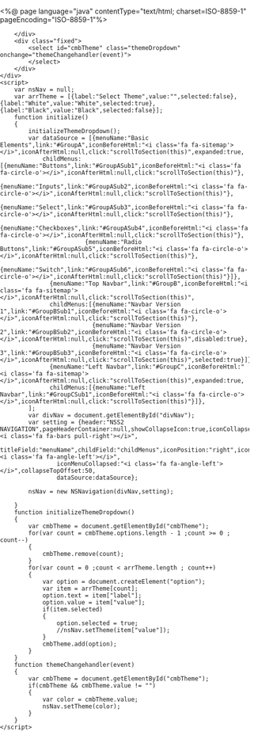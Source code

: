 <%@ page language="java" contentType="text/html; charset=ISO-8859-1"
    pageEncoding="ISO-8859-1"%>
<!DOCTYPE html PUBLIC "-//W3C//DTD HTML 4.01 Transitional//EN" "http://www.w3.org/TR/html4/loose.dtd">
<html>
<head>
<meta name="viewport" content="width=device-width, initial-scale=1.0">

<link rel="stylesheet" href="https://maxcdn.bootstrapcdn.com/font-awesome/4.7.0/css/font-awesome.min.css">
<link rel="stylesheet" href="https://cdnjs.cloudflare.com/ajax/libs/ionicons/2.0.1/css/ionicons.css">

<link href="../lib/css/com/org/component.css" rel="stylesheet">
<link href="../lib/css/com/org/nsNavigation.css" rel="stylesheet">
<script src="../lib/com/org/util/nsUtil.js"></script>
<script src="../lib/com/org/prototype/base/nsContainerBase.js"></script>
<script src="../lib/com/org/prototype/nsDividerBox.js"></script>
<script src="../lib/com/org/prototype/nsNavigation.js"></script>

<title>Left Navigation demo</title>
 <style>
 	body,html
	{
		margin:0px;
		padding:0px;
		height:100%;
		background:#FFFFFF;
	}
	.themeDropdown 
	{
	    background: none repeat scroll 0 0 transparent;
	    padding: 2px 10px;
	}
	.themeDropdown 
	{
	    color: black;
	    background-color: white;
	}
	div.fixed 
	{
	    position: fixed;
	    top: 0;
	    right: 0;
	    width: 300px;
	}
	
	
 </style>
</head>
<body onload="initialize()">
	<div class="nmPageContainer" style="min-height: 925px;">
		<div id="divNav" class="nmPageNavigation">
				
		</div>
		<div class="fixed">
			<select id="cmbTheme" class="themeDropdown" onchange="themeChangehandler(event)">
			</select>
		</div>
	</div>
	<script>
		var nsNav = null;
		var arrTheme = [{label:"Select Theme",value:"",selected:false},{label:"White",value:"White",selected:true},{label:"Black",value:"Black",selected:false}];
		function initialize()
		{
			initializeThemeDropdown();
			var dataSource = [{menuName:"Basic Elements",link:"#GroupA",iconBeforeHtml:"<i class='fa fa-sitemap'></i>",iconAfterHtml:null,click:"scrollToSection(this)",expanded:true,
				childMenus:[{menuName:"Buttons",link:"#GroupASub1",iconBeforeHtml:"<i class='fa fa-circle-o'></i>",iconAfterHtml:null,click:"scrollToSection(this)"},
				            {menuName:"Inputs",link:"#GroupASub2",iconBeforeHtml:"<i class='fa fa-circle-o'></i>",iconAfterHtml:null,click:"scrollToSection(this)"},
				            {menuName:"Select",link:"#GroupASub3",iconBeforeHtml:"<i class='fa fa-circle-o'></i>",iconAfterHtml:null,click:"scrollToSection(this)"},
				            {menuName:"Checkboxes",link:"#GroupASub4",iconBeforeHtml:"<i class='fa fa-circle-o'></i>",iconAfterHtml:null,click:"scrollToSection(this)"},
				            {menuName:"Radio Buttons",link:"#GroupASub5",iconBeforeHtml:"<i class='fa fa-circle-o'></i>",iconAfterHtml:null,click:"scrollToSection(this)"},
				            {menuName:"Switch",link:"#GroupASub6",iconBeforeHtml:"<i class='fa fa-circle-o'></i>",iconAfterHtml:null,click:"scrollToSection(this)"}]},
				  {menuName:"Top Navbar",link:"#GroupB",iconBeforeHtml:"<i class='fa fa-sitemap'></i>",iconAfterHtml:null,click:"scrollToSection(this)",
				  childMenus:[{menuName:"Navbar Version 1",link:"#GroupBSub1",iconBeforeHtml:"<i class='fa fa-circle-o'></i>",iconAfterHtml:null,click:"scrollToSection(this)"},
				              {menuName:"Navbar Version 2",link:"#GroupBSub2",iconBeforeHtml:"<i class='fa fa-circle-o'></i>",iconAfterHtml:null,click:"scrollToSection(this)",disabled:true},
				              {menuName:"Navbar Version 3",link:"#GroupBSub3",iconBeforeHtml:"<i class='fa fa-circle-o'></i>",iconAfterHtml:null,click:"scrollToSection(this)",selected:true}]},
	              {menuName:"Left Navbar",link:"#GroupC",iconBeforeHtml:"<i class='fa fa-sitemap'></i>",iconAfterHtml:null,click:"scrollToSection(this)",expanded:true,
	   			  childMenus:[{menuName:"Left Navbar",link:"#GroupCSub1",iconBeforeHtml:"<i class='fa fa-circle-o'></i>",iconAfterHtml:null,click:"scrollToSection(this)"}]},
			];
			var divNav = document.getElementById("divNav");
			var setting = {header:"NSS2 NAVIGATION",pageHeaderContainer:null,showCollapseIcon:true,iconCollapse:"<i class='fa fa-bars pull-right'></i>",
					titleField:"menuName",childField:"childMenus",iconPosition:"right",iconMenuExpanded:"<i class='fa fa-angle-left'></i>",
					iconMenuCollapsed:"<i class='fa fa-angle-left'></i>",collapseTopOffset:50,
					dataSource:dataSource};
			
			nsNav = new NSNavigation(divNav,setting);
			
		}
		function initializeThemeDropdown()
		{
			var cmbTheme = document.getElementById("cmbTheme");
		    for(var count = cmbTheme.options.length - 1 ;count >= 0 ; count--)
		    {
		    	cmbTheme.remove(count);
		    }
		    for(var count = 0 ;count < arrTheme.length ; count++)
		    {
		    	var option = document.createElement("option");
		    	var item = arrTheme[count];
		    	option.text = item["label"];
		    	option.value = item["value"];
		    	if(item.selected)
		    	{
		    		option.selected = true;
		    		//nsNav.setTheme(item["value"]);
		    	}
		    	cmbTheme.add(option);
		    }
		}
		function themeChangehandler(event)
		{
			var cmbTheme = document.getElementById("cmbTheme");
			if(cmbTheme && cmbTheme.value != "")
			{
				var color = cmbTheme.value;
				nsNav.setTheme(color);
			}
		}
	</script>
</body>
</html>
